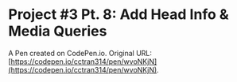 # Project #3 Pt. 8: Add Head Info & Media Queries

A Pen created on CodePen.io. Original URL: [https://codepen.io/cctran314/pen/wvoNKjN](https://codepen.io/cctran314/pen/wvoNKjN).


